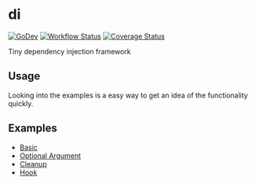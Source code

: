 # di

[![GoDev](https://pkg.go.dev/badge/golang.org/x/pkgsite.svg)](https://pkg.go.dev/github.com/go-tk/di)
[![Workflow Status](https://github.com/go-tk/di/actions/workflows/ci.yaml/badge.svg?branch=main)](https://github.com/go-tk/di/actions/workflows/ci.yaml?query=branch%3Amain)
[![Coverage Status](https://codecov.io/gh/go-tk/di/branch/main/graph/badge.svg)](https://codecov.io/gh/go-tk/di/branch/main)

Tiny dependency injection framework

## Usage

Looking into the examples is a easy way to get an idea of the functionality quickly.

## Examples

- [Basic](examples/basic/example_test.go)
- [Optional Argument](examples/optionalargument/example_test.go)
- [Cleanup](examples/cleanup/example_test.go)
- [Hook](examples/hook/example_test.go)
